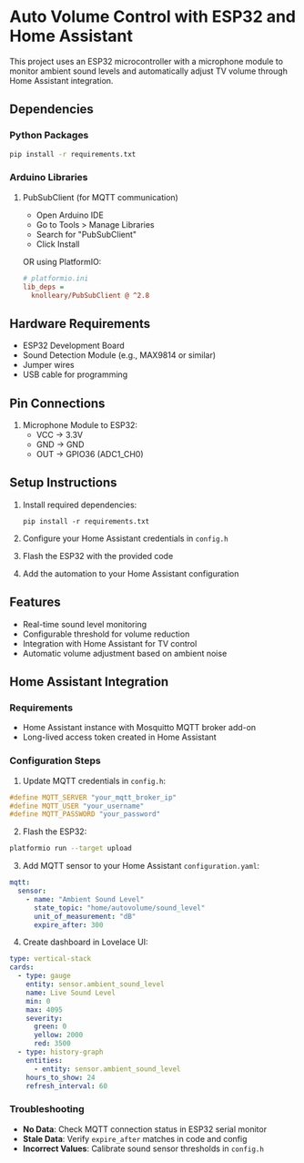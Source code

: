 # Auto Volume Control with ESP32 and Home Assistant

This project uses an ESP32 microcontroller with a microphone module to monitor ambient sound levels and automatically adjust TV volume through Home Assistant integration.

## Dependencies

### Python Packages
```bash
pip install -r requirements.txt
```

### Arduino Libraries
1. PubSubClient (for MQTT communication)
   - Open Arduino IDE
   - Go to Tools > Manage Libraries
   - Search for "PubSubClient"
   - Click Install

   OR using PlatformIO:
   ```ini
   # platformio.ini
   lib_deps =
     knolleary/PubSubClient @ ^2.8
   ```

## Hardware Requirements

- ESP32 Development Board
- Sound Detection Module (e.g., MAX9814 or similar)
- Jumper wires
- USB cable for programming

## Pin Connections

1. Microphone Module to ESP32:
   - VCC → 3.3V
   - GND → GND
   - OUT → GPIO36 (ADC1_CH0)

## Setup Instructions

1. Install required dependencies:
   ```
   pip install -r requirements.txt
   ```

2. Configure your Home Assistant credentials in `config.h`
3. Flash the ESP32 with the provided code
4. Add the automation to your Home Assistant configuration

## Features

- Real-time sound level monitoring
- Configurable threshold for volume reduction
- Integration with Home Assistant for TV control
- Automatic volume adjustment based on ambient noise

## Home Assistant Integration

### Requirements
- Home Assistant instance with Mosquitto MQTT broker add-on
- Long-lived access token created in Home Assistant

### Configuration Steps
1. Update MQTT credentials in `config.h`:
```cpp
#define MQTT_SERVER "your_mqtt_broker_ip"
#define MQTT_USER "your_username"
#define MQTT_PASSWORD "your_password"
```

2. Flash the ESP32:
```bash
platformio run --target upload
```

3. Add MQTT sensor to your Home Assistant `configuration.yaml`:
```yaml
mqtt:
  sensor:
    - name: "Ambient Sound Level"
      state_topic: "home/autovolume/sound_level"
      unit_of_measurement: "dB"
      expire_after: 300
```

4. Create dashboard in Lovelace UI:
```yaml
type: vertical-stack
cards:
  - type: gauge
    entity: sensor.ambient_sound_level
    name: Live Sound Level
    min: 0
    max: 4095
    severity:
      green: 0
      yellow: 2000
      red: 3500
  - type: history-graph
    entities:
      - entity: sensor.ambient_sound_level
    hours_to_show: 24
    refresh_interval: 60
```

### Troubleshooting
- **No Data**: Check MQTT connection status in ESP32 serial monitor
- **Stale Data**: Verify `expire_after` matches in code and config
- **Incorrect Values**: Calibrate sound sensor thresholds in `config.h`
